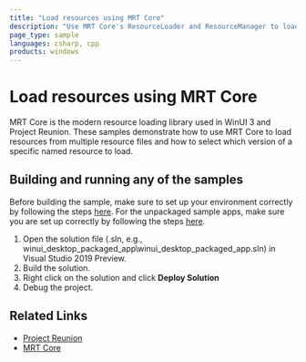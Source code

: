 ```yaml
---
title: "Load resources using MRT Core"
description: "Use MRT Core's ResourceLoader and ResourceManager to load resources from several resource files"
page_type: sample
languages: csharp, cpp
products: windows
---
```


# Load resources using MRT Core

MRT Core is the modern resource loading library used in WinUI 3 and Project Reunion. These samples demonstrate how to use MRT Core to load resources from multiple resource files and how to select which version of a specific named resource to load. 

## Building and running any of the samples

Before building the sample, make sure to set up your environment correctly by following the steps [here](https://docs.microsoft.com/en-us/windows/apps/project-reunion#set-up-your-development-environment).
For the unpackaged sample apps, make sure you are set up correctly by following the steps [here](https://docs.microsoft.com/en-us/windows/apps/project-reunion/deploy-unpackaged-apps).

1. Open the solution file (.sln, e.g., winui_desktop_packaged_app\winui_desktop_packaged_app.sln) in Visual Studio 2019 Preview.
2. Build the solution.
3. Right click on the solution and click **Deploy Solution**
4. Debug the project.

## Related Links

- [Project Reunion](https://docs.microsoft.com/en-us/windows/apps/project-reunion)
- [MRT Core](https://docs.microsoft.com/en-us/windows/apps/project-reunion/mrtcore/mrtcore-overview)
